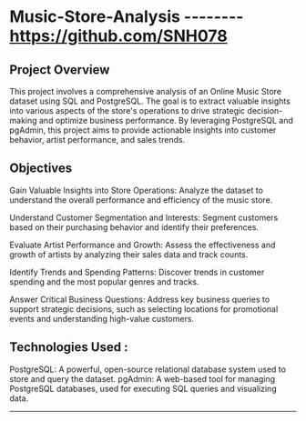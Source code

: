 # Music-Store-Analysis          -------- https://github.com/SNH078

Project Overview
------------------------------------------------------------------------------------------------------------------------------------------------------------------------

This project involves a comprehensive analysis of an Online Music Store dataset using SQL and PostgreSQL. The goal is to extract valuable insights into various aspects of the store's operations to drive strategic decision-making and optimize business performance. By leveraging PostgreSQL and pgAdmin, this project aims to provide actionable insights into customer behavior, artist performance, and sales trends.

Objectives
------------------------------------------------------------------------------------------------------------------------------------------------------------------------


Gain Valuable Insights into Store Operations: Analyze the dataset to understand the overall performance and efficiency of the music store.

Understand Customer Segmentation and Interests: Segment customers based on their purchasing behavior and identify their preferences.

Evaluate Artist Performance and Growth: Assess the effectiveness and growth of artists by analyzing their sales data and track counts.

Identify Trends and Spending Patterns: Discover trends in customer spending and the most popular genres and tracks.

Answer Critical Business Questions: Address key business queries to support strategic decisions, such as selecting locations for promotional events and understanding high-value customers.

Technologies Used : 
------------------------------------------------------------------------------------------------------------------------------------------------------------------------

PostgreSQL: A powerful, open-source relational database system used to store and query the dataset.
pgAdmin: A web-based tool for managing PostgreSQL databases, used for executing SQL queries and visualizing data.

------------------------------------------------------------------------------------------------------------------------------------------------------------------------




